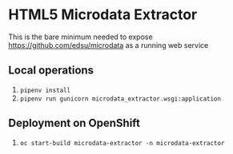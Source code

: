 # HTML5 Microdata Extractor

This is the bare minimum needed to expose https://github.com/edsu/microdata as a
running web service

## Local operations

1. `pipenv install`
1. `pipenv run gunicorn microdata_extractor.wsgi:application`

## Deployment on OpenShift

1. `oc start-build microdata-extractor -n microdata-extractor`
